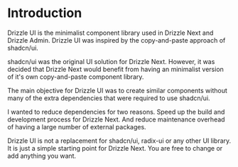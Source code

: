 # Introduction

Drizzle UI is the minimalist component library used in Drizzle Next and Drizzle Admin. Drizzle UI was inspired by the copy-and-paste approach of shadcn/ui.

shadcn/ui was the original UI solution for Drizzle Next. However, it was decided that Drizzle Next would benefit from having an minimalist version of it's own copy-and-paste component library.

The main objective for Drizzle UI was to create similar components without many of the extra dependencies that were required to use shadcn/ui.

I wanted to reduce dependencies for two reasons. Speed up the build and development process for Drizzle Next. And reduce maintenance overhead of having a large number of external packages.

Drizzle UI is not a replacement for shadcn/ui, radix-ui or any other UI library. It is just a simple starting point for Drizzle Next. You are free to change or add anything you want.
